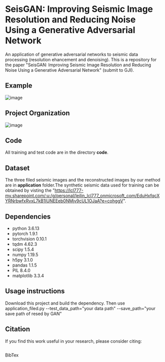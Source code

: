 # SeisGAN: Improving Seismic Image Resolution and Reducing Noise Using a Generative Adversarial Network
An application of generative adversarial networks to seismic data processing (resolution ehancement and denoising). This is a repository for the paper "SeisGAN: Improving Seismic Image Resolution and Reducing Noise Using a Generative Adversarial Network" (submit to GJI).


## Example
![image](https://github.com/leilin1995/Higher-Resolution-and-Less-Noisy-Seismic-Images-An-Application-of-Generative-Adversarial-Neural-Net/blob/master/application/k3/crossline.png)

## Project Organization

![image](https://github.com/leilin1995/SeisGAN-Improving-Seismic-Image-Resolution-and-Reducing-Noise/blob/master/Organization.png)


## Code

All training and test code are in the directory **code**.

## Dataset

The three filed seismic images and the reconstructed images by our method are in **application** folder.The synthetic seismic data used for training can be obtained by visting the "https://lcl777-my.sharepoint.com/:u:/g/personal/leilin_lcl777_onmicrosoft_com/EduHxfqcXYRNrbwfxRvxL7kB1IUNEEeb0NMjv9cUL1OJaA?e=cohggV".

## Dependencies

* python 3.6.13
* pytorch 1.9.1
* torchvision 0.10.1
* tqdm 4.62.3
* scipy 1.5.4
* numpy 1.19.5
* h5py 3.1.0
* pandas 1.1.5
* PIL 8.4.0
* matplotlib 3.3.4

## Usage instructions
Download this project and build the dependency.
Then use application_filed.py --test_data_path="your data path" --save_path="your save path of resed by GAN"

## Citation

If you find this work useful in your research, please consider citing:

```

```

BibTex

```html

```
